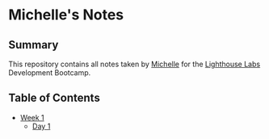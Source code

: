 # Michelle's Notes

## Summary 

This repository contains all notes taken by [Michelle](https://github.com/emtrann) for the [Lighthouse Labs](https://www.lighthouselabs.ca/) Development Bootcamp.

## Table of Contents 

* [Week 1](/Week_1)
  * [Day 1](/Week_1/Day_1) 